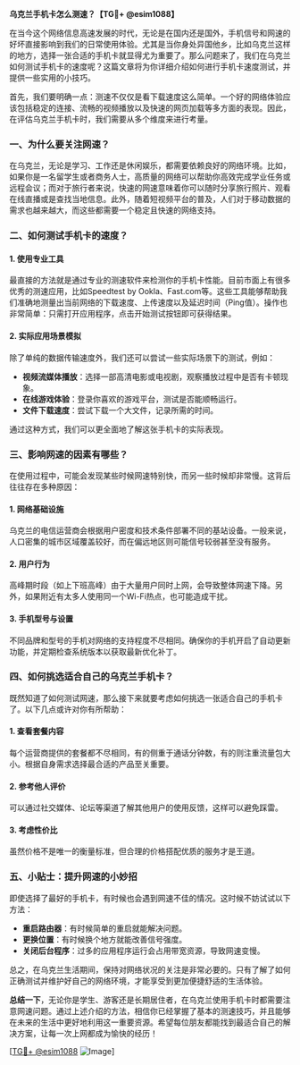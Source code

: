 **乌克兰手机卡怎么测速？【TG💪+ @esim1088】**

在当今这个网络信息高速发展的时代，无论是在国内还是国外，手机信号和网速的好坏直接影响到我们的日常使用体验。尤其是当你身处异国他乡，比如乌克兰这样的地方，选择一张合适的手机卡就显得尤为重要了。那么问题来了，我们在乌克兰如何测试手机卡的速度呢？这篇文章将为你详细介绍如何进行手机卡速度测试，并提供一些实用的小技巧。

首先，我们要明确一点：测速不仅仅是看下载速度这么简单。一个好的网络体验应该包括稳定的连接、流畅的视频播放以及快速的网页加载等多方面的表现。因此，在评估乌克兰手机卡时，我们需要从多个维度来进行考量。

### **一、为什么要关注网速？**

在乌克兰，无论是学习、工作还是休闲娱乐，都需要依赖良好的网络环境。比如，如果你是一名留学生或者商务人士，高质量的网络可以帮助你高效完成学业任务或远程会议；而对于旅行者来说，快速的网速意味着你可以随时分享旅行照片、观看在线直播或是查找当地信息。此外，随着短视频平台的普及，人们对于移动数据的需求也越来越大，而这些都需要一个稳定且快速的网络支持。

### **二、如何测试手机卡的速度？**

#### **1. 使用专业工具**
最直接的方法就是通过专业的测速软件来检测你的手机卡性能。目前市面上有很多优秀的测速应用，比如Speedtest by Ookla、Fast.com等。这些工具能够帮助我们准确地测量出当前网络的下载速度、上传速度以及延迟时间（Ping值）。操作也非常简单：只需打开应用程序，点击开始测试按钮即可获得结果。

#### **2. 实际应用场景模拟**
除了单纯的数据传输速度外，我们还可以尝试一些实际场景下的测试，例如：
- **视频流媒体播放**：选择一部高清电影或电视剧，观察播放过程中是否有卡顿现象。
- **在线游戏体验**：登录你喜欢的游戏平台，测试是否能顺畅运行。
- **文件下载速度**：尝试下载一个大文件，记录所需的时间。

通过这种方式，我们可以更全面地了解这张手机卡的实际表现。

### **三、影响网速的因素有哪些？**

在使用过程中，可能会发现某些时候网速特别快，而另一些时候却非常慢。这背后往往存在多种原因：

#### **1. 网络基础设施**
乌克兰的电信运营商会根据用户密度和技术条件部署不同的基站设备。一般来说，人口密集的城市区域覆盖较好，而在偏远地区则可能信号较弱甚至没有服务。

#### **2. 用户行为**
高峰期时段（如上下班高峰）由于大量用户同时上网，会导致整体网速下降。另外，如果附近有太多人使用同一个Wi-Fi热点，也可能造成干扰。

#### **3. 手机型号与设置**
不同品牌和型号的手机对网络的支持程度不尽相同。确保你的手机开启了自动更新功能，并定期检查系统版本以获取最新优化补丁。

### **四、如何挑选适合自己的乌克兰手机卡？**

既然知道了如何测试网速，那么接下来就要考虑如何挑选一张适合自己的手机卡了。以下几点或许对你有所帮助：

#### **1. 查看套餐内容**
每个运营商提供的套餐都不尽相同，有的侧重于通话分钟数，有的则注重流量包大小。根据自身需求选择最合适的产品至关重要。

#### **2. 参考他人评价**
可以通过社交媒体、论坛等渠道了解其他用户的使用反馈，这样可以避免踩雷。

#### **3. 考虑性价比**
虽然价格不是唯一的衡量标准，但合理的价格搭配优质的服务才是王道。

### **五、小贴士：提升网速的小妙招**

即使选择了最好的手机卡，有时候也会遇到网速不佳的情况。这时候不妨试试以下方法：
- **重启路由器**：有时候简单的重启就能解决问题。
- **更换位置**：有时候换个地方就能改善信号强度。
- **关闭后台程序**：过多的应用程序运行会占用带宽资源，导致网速变慢。

总之，在乌克兰生活期间，保持对网络状况的关注是非常必要的。只有了解了如何正确测试并维护好自己的网络环境，才能享受到更加便捷舒适的生活体验。

**总结一下**，无论你是学生、游客还是长期居住者，在乌克兰使用手机卡时都需要注意网速问题。通过上述介绍的方法，相信你已经掌握了基本的测速技巧，并且能够在未来的生活中更好地利用这一重要资源。希望每位朋友都能找到最适合自己的解决方案，让每一次上网都成为愉快的经历！

[[TG💪+ @esim1088](https://t.me/s/esim1088) ![Image](https://i.postimg.cc/4NQfJmqS/Snipaste-2025-05-13-00-14-12.png)]